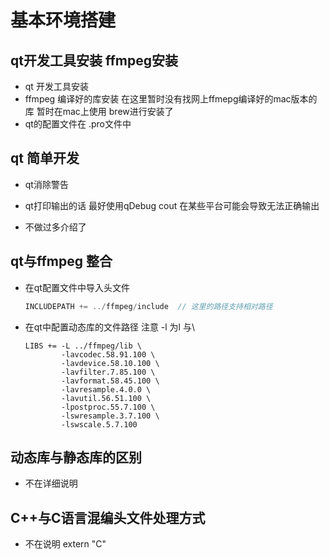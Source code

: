 # 基本环境搭建

## qt开发工具安装 ffmpeg安装

- qt 开发工具安装
- ffmpeg 编译好的库安装 在这里暂时没有找网上ffmepg编译好的mac版本的库 暂时在mac上使用 brew进行安装了
- qt的配置文件在 .pro文件中

## qt 简单开发

- qt消除警告
- qt打印输出的话 最好使用qDebug  cout 在某些平台可能会导致无法正确输出

- 不做过多介绍了

## qt与ffmpeg 整合

- 在qt配置文件中导入头文件

  ```C++
  INCLUDEPATH += ../ffmpeg/include  // 这里的路径支持相对路径
  ```

- 在qt中配置动态库的文件路径 注意 -l 为l 与\

  ```
  LIBS += -L ../ffmpeg/lib \
          -lavcodec.58.91.100 \
          -lavdevice.58.10.100 \
          -lavfilter.7.85.100 \
          -lavformat.58.45.100 \
          -lavresample.4.0.0 \
          -lavutil.56.51.100 \
          -lpostproc.55.7.100 \
          -lswresample.3.7.100 \
          -lswscale.5.7.100
  ```

## 动态库与静态库的区别

- 不在详细说明

## C++与C语言混编头文件处理方式

- 不在说明 extern "C"